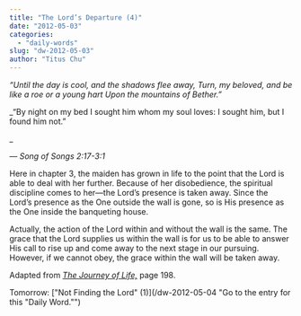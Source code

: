 ```yaml
---
title: "The Lord’s Departure (4)"
date: "2012-05-03"
categories: 
  - "daily-words"
slug: "dw-2012-05-03"
author: "Titus Chu"
---
```


_“Until the day is cool, and the shadows flee away, Turn, my beloved, and be like a roe or a young hart Upon the mountains of Bether.”_

_“By night on my bed I sought him whom my soul loves: I sought him, but I found him not.”

_

_— Song of Songs 2:17-3:1_

Here in chapter 3, the maiden has grown in life to the point that the Lord is able to deal with her further. Because of her disobedience, the spiritual discipline comes to her—the Lord’s presence is taken away. Since the Lord’s presence as the One outside the wall is gone, so is His presence as the One inside the banqueting house.

Actually, the action of the Lord within and without the wall is the same. The grace that the Lord supplies us within the wall is for us to be able to answer His call to rise up and come away to the next stage in our pursuing. However, if we cannot obey, the grace within the wall will be taken away.

Adapted from _[The Journey of Life,](/book-journey "Go to the listing for this book.")_ page 198.

Tomorrow: ["Not Finding the Lord" (1)](/dw-2012-05-04 "Go to the entry for this "Daily Word."")
